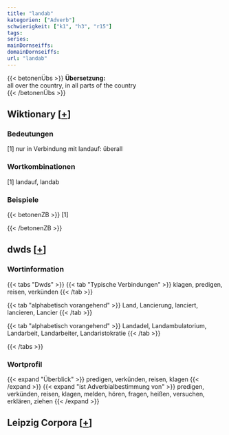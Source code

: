 ```yaml
---
title: "landab"
kategorien: ["Adverb"]
schwierigkeit: ["k1", "h3", "r15"]
tags:
series:
mainDornseiffs:
domainDornseiffs:
url: "landab"
---
```


{{< betonenÜbs >}}
**Übersetzung:**  
all over the country, in  all parts of the country  
{{< /betonenÜbs >}}

## Wiktionary [[+](https://de.wiktionary.org/wiki/landab)]

### Bedeutungen
[1] nur in Verbindung mit landauf: überall  

### Wortkombinationen
[1] landauf, landab  

### Beispiele
{{< betonenZB >}}
[1]  

{{< /betonenZB >}}


## dwds [[+](https://www.dwds.de/wb/landab)]

### Wortinformation
{{< tabs "Dwds" >}}
{{< tab "Typische Verbindungen" >}}
klagen, predigen, reisen, verkünden
{{< /tab >}}

{{< tab "alphabetisch vorangehend" >}}
Land, Lancierung, lanciert, lancieren, Lancier
{{< /tab >}}

{{< tab "alphabetisch vorangehend" >}}
Landadel, Landambulatorium, Landarbeit, Landarbeiter, Landaristokratie
{{< /tab >}}

{{< /tabs >}}

### Wortprofil
{{< expand "Überblick" >}} predigen, verkünden, reisen, klagen {{< /expand >}}
{{< expand "ist Adverbialbestimmung von" >}} predigen, verkünden, reisen, klagen, melden, hören, fragen, heißen, versuchen, erklären, ziehen {{< /expand >}}

## Leipzig Corpora [[+](https://corpora.uni-leipzig.de/en/res?word=landab&corpusId=deu_newscrawl-public_2018)]

